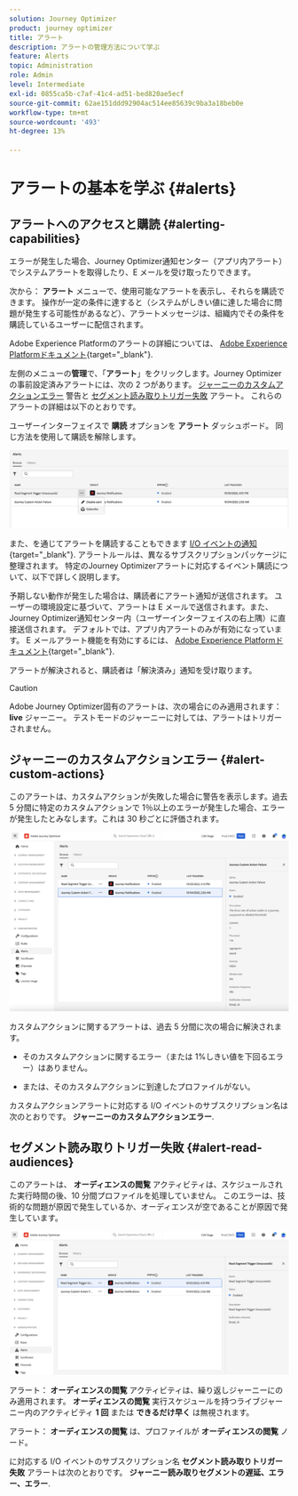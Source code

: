 ```yaml
---
solution: Journey Optimizer
product: journey optimizer
title: アラート
description: アラートの管理方法について学ぶ
feature: Alerts
topic: Administration
role: Admin
level: Intermediate
exl-id: 0855ca5b-c7af-41c4-ad51-bed820ae5ecf
source-git-commit: 62ae151ddd92904ac514ee85639c9ba3a18beb0e
workflow-type: tm+mt
source-wordcount: '493'
ht-degree: 13%

---
```


# アラートの基本を学ぶ {#alerts}

## アラートへのアクセスと購読 {#alerting-capabilities}

エラーが発生した場合、Journey Optimizer通知センター（アプリ内アラート）でシステムアラートを取得したり、E メールを受け取ったりできます。

次から： **アラート** メニューで、使用可能なアラートを表示し、それらを購読できます。 操作が一定の条件に達すると（システムがしきい値に達した場合に問題が発生する可能性があるなど）、アラートメッセージは、組織内でその条件を購読しているユーザーに配信されます。

<!--These messages can repeat over a pre-defined time interval until the alert has been resolved.-->

Adobe Experience Platformのアラートの詳細については、 [Adobe Experience Platformドキュメント](https://experienceleague.adobe.com/docs/experience-platform/observability/alerts/overview.html?lang=ja){target="_blank"}.

左側のメニューの&#x200B;**管理**&#x200B;で、「**アラート**」をクリックします。Journey Optimizerの事前設定済みアラートには、次の 2 つがあります。 [ジャーニーのカスタムアクションエラー](#alert-custom-actions) 警告と [セグメント読み取りトリガー失敗](#alert-read-audiences) アラート。 これらのアラートの詳細は以下のとおりです。

ユーザーインターフェイスで **購読** オプションを **アラート** ダッシュボード。 同じ方法を使用して購読を解除します。

![](assets/alert-subscribe.png)

また、を通じてアラートを購読することもできます [I/O イベントの通知](https://experienceleague.adobe.com/docs/experience-platform/observability/alerts/subscribe.html?lang=ja){target="_blank"}. アラートルールは、異なるサブスクリプションパッケージに整理されます。 特定のJourney Optimizerアラートに対応するイベント購読について、以下で詳しく説明します。

予期しない動作が発生した場合は、購読者にアラート通知が送信されます。 ユーザーの環境設定に基づいて、アラートは E メールで送信されます。また、Journey Optimizer通知センター内（ユーザーインターフェイスの右上隅）に直接送信されます。 デフォルトでは、アプリ内アラートのみが有効になっています。 E メールアラート機能を有効にするには、 [Adobe Experience Platformドキュメント](https://experienceleague.adobe.com/docs/experience-platform/observability/alerts/ui.html#enable-email-alerts){target="_blank"}.

アラートが解決されると、購読者は「解決済み」通知を受け取ります。

>[!CAUTION]
>
>Adobe Journey Optimizer固有のアラートは、次の場合にのみ適用されます： **live** ジャーニー。 テストモードのジャーニーに対しては、アラートはトリガーされません。

## ジャーニーのカスタムアクションエラー {#alert-custom-actions}

このアラートは、カスタムアクションが失敗した場合に警告を表示します。過去 5 分間に特定のカスタムアクションで 1％以上のエラーが発生した場合、エラーが発生したとみなします。これは 30 秒ごとに評価されます。

![](assets/alerts-custom-action.png)

カスタムアクションに関するアラートは、過去 5 分間に次の場合に解決されます。

* そのカスタムアクションに関するエラー（または 1%しきい値を下回るエラー）はありません。

* または、そのカスタムアクションに到達したプロファイルがない。

カスタムアクションアラートに対応する I/O イベントのサブスクリプション名は次のとおりです。 **ジャーニーのカスタムアクションエラー**.

## セグメント読み取りトリガー失敗 {#alert-read-audiences}

このアラートは、 **オーディエンスの閲覧** アクティビティは、スケジュールされた実行時間の後、10 分間プロファイルを処理していません。 このエラーは、技術的な問題が原因で発生しているか、オーディエンスが空であることが原因で発生しています。

![](assets/alerts1.png)

アラート： **オーディエンスの閲覧** アクティビティは、繰り返しジャーニーにのみ適用されます。 **オーディエンスの閲覧** 実行スケジュールを持つライブジャーニー内のアクティビティ **1 回** または **できるだけ早く** は無視されます。

アラート： **オーディエンスの閲覧** は、プロファイルが **オーディエンスの閲覧** ノード。

に対応する I/O イベントのサブスクリプション名 **セグメント読み取りトリガー失敗** アラートは次のとおりです。 **ジャーニー読み取りセグメントの遅延、エラー、エラー**.
